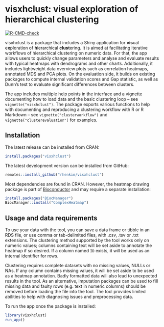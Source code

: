 
<!-- README.md is generated from README.Rmd. Please edit that file -->

# visxhclust: visual exploration of hierarchical clustering

<!-- badges: start -->

[![R-CMD-check](https://github.com/rhenkin/visxhclust/workflows/R-CMD-check/badge.svg)](https://github.com/rhenkin/visxhclust/actions)
<!-- badges: end -->

visxhclust is a package that includes a Shiny application for **vis**ual
e**x**ploration of **h**ierarchical **clust**ering. It is aimed at
facilitating iterative workflows of hierarchical clustering on numeric
data. For that, the app allows users to quickly change parameters and
analyse and evaluate results with typical heatmaps with dendrograms and
other charts. Additionally, it includes lightweight data overview plots
such as correlation heatmaps, annotated MDS and PCA plots. On the
evaluation side, it builds on existing packages to compute internal
validation scores and Gap statistic, as well as Dunn’s test to evaluate
significant differences between clusters.

The app includes multiple help points in the interface and a vignette
documenting how to load data and the basic clustering loop – see
`vignette("visxhclust")`. The package exports various functions to help
with documenting and reproducing a clustering workflow with R or R
Markdown – see `vignette("clusterworkflow")` and
`vignette("clusterevaluation")` for examples.

## Installation

The latest release can be installed from CRAN:

``` r
install.packages("visxhclust")
```

The latest development version can be installed from GitHub:

``` r
remotes::install_github("rhenkin/visxhclust")
```

Most dependencies are found in CRAN. However, the heatmap drawing
package is part of [Bioconductor](http://www.bioconductor.org/) and may
require a separate installation:

``` r
install.packages("BiocManager")
BiocManager::install("ComplexHeatmap")
```

## Usage and data requirements

To use your data with the tool, you can save a data frame or tibble in
an RDS file, or use comma or tab-delimited files, with .csv, .tsv or
.txt extensions. The clustering method supported by the tool works only
on numeric values; columns containing text will be set aside to annotate
the heatmap if so desired. If a column named `ID` exists, it will be
used as an internal identifier for rows.

Clustering requires complete datasets with no missing values, NULLs or
NAs. If any column contains missing values, it will be set aside to be
used as a heatmap annotation. Badly formatted data will also lead to
unexpected results in the tool. As an alternative, imputation packages
can be used to fill missing data and faulty rows (e.g. text in numeric
columns) should be removed before loading the file into the tool. The
tool provides limited abilities to help with diagnosing issues and
preprocessing data.

To run the app once the package is installed:

``` r
library(visxhclust)
run_app()
```

